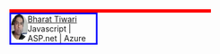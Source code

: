 <div style="width:70%; border:3px solid red;">
 </div>
 <div style="width:30%; border:3px solid blue;">
    <div style="display:flex">
	<div class="bt-col-3">
          <img src="../assets/btprofile.png" style="height:45px;width:45px;">
	</div>
	<div class="bt-col-7"> 
 	  <a href="https://medium.com/@bharat.tiwari" class="" target="_blank">Bharat Tiwari</a><br/><span>Javascript | ASP.net | Azure </span>
        </div>
    </div>
 </div>



 
 